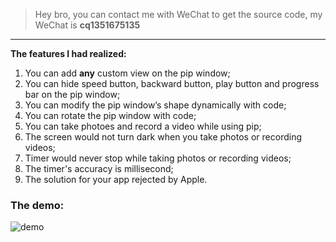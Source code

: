 > Hey bro, you can contact me with WeChat to get the source code, my WeChat is **cq1351675135**

---

**The features I had realized:**

1. You can add **any** custom view on the pip window;
2. You can hide speed button, backward button, play button and progress bar on the pip window;
3. You can modify the pip window’s shape dynamically with code;
4. You can rotate the pip window with code;
5. You can take photoes and record a video while using pip;
6. The screen would not turn dark when you take photos or recording videos;
7. Timer would never stop while taking photos or recording videos;
8. The timer's accuracy is millisecond;
9. The solution for your app rejected by Apple.

### The demo:

![demo](demo.gif)